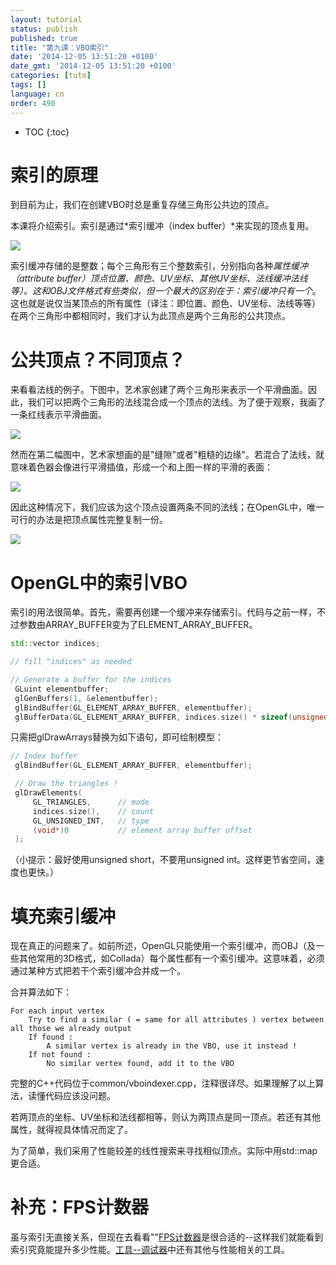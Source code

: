 ```yaml
---
layout: tutorial
status: publish
published: true
title: "第九课：VBO索引"
date: '2014-12-05 13:51:20 +0100'
date_gmt: '2014-12-05 13:51:20 +0100'
categories: [tuto]
tags: []
language: cn
order: 490
---
```


* TOC
{:toc}

# 索引的原理

到目前为止，我们在创建VBO时总是重复存储三角形公共边的顶点。

本课将介绍索引。索引是通过*索引缓冲（index buffer）*来实现的顶点复用。

![]({{site.baseurl}}/assets/images/tuto-9-vbo-indexing/indexing1.png)


索引缓冲存储的是整数；每个三角形有三个整数索引，分别指向各种*属性缓冲（attribute buffer）*顶点位置、颜色、UV坐标、其他UV坐标、法线缓冲法线等）。这和OBJ文件格式有些类似，但一个最大的区别在于：索引缓冲*只有一个*。这也就是说仅当某顶点的所有属性（译注：即位置、颜色、UV坐标、法线等等）在两个三角形中都相同时，我们才认为此顶点是两个三角形的公共顶点。

# 公共顶点？不同顶点？

来看看法线的例子。下图中，艺术家创建了两个三角形来表示一个平滑曲面。因此，我们可以把两个三角形的法线混合成一个顶点的法线。为了便于观察，我画了一条红线表示平滑曲面。

![]({{site.baseurl}}/assets/images/tuto-9-vbo-indexing/goodsmooth.png)


然而在第二幅图中，艺术家想画的是"缝隙"或者"粗糙的边缘"。若混合了法线，就意味着色器会像进行平滑插值，形成一个和上图一样的平滑的表面：

![]({{site.baseurl}}/assets/images/tuto-9-vbo-indexing/badmooth.png)


因此这种情况下，我们应该为这个顶点设置两条不同的法线；在OpenGL中，唯一可行的办法是把顶点属性完整复制一份。

![]({{site.baseurl}}/assets/images/tuto-9-vbo-indexing/spiky.png)


# OpenGL中的索引VBO

索引的用法很简单。首先，需要再创建一个缓冲来存储索引。代码与之前一样，不过参数由ARRAY_BUFFER变为了ELEMENT_ARRAY_BUFFER。

``` cpp
std::vector indices;

// fill "indices" as needed

// Generate a buffer for the indices
 GLuint elementbuffer;
 glGenBuffers(1, &elementbuffer);
 glBindBuffer(GL_ELEMENT_ARRAY_BUFFER, elementbuffer);
 glBufferData(GL_ELEMENT_ARRAY_BUFFER, indices.size() * sizeof(unsigned int), &indices[0], GL_STATIC_DRAW);
```

只需把glDrawArrays替换为如下语句，即可绘制模型：

``` cpp
// Index buffer
 glBindBuffer(GL_ELEMENT_ARRAY_BUFFER, elementbuffer);

 // Draw the triangles !
 glDrawElements(
     GL_TRIANGLES,      // mode
     indices.size(),    // count
     GL_UNSIGNED_INT,   // type
     (void*)0           // element array buffer offset
 );
```

（小提示：最好使用unsigned short，不要用unsigned int。这样更节省空间，速度也更快。）

# 填充索引缓冲

现在真正的问题来了。如前所述，OpenGL只能使用一个索引缓冲，而OBJ（及一些其他常用的3D格式，如Collada）每个属性都有一个索引缓冲。这意味着，必须通过某种方式把若干个索引缓冲合并成一个。

合并算法如下：

```
For each input vertex
    Try to find a similar ( = same for all attributes ) vertex between all those we already output
    If found :
        A similar vertex is already in the VBO, use it instead !
    If not found :
        No similar vertex found, add it to the VBO
```

完整的C++代码位于common/vboindexer.cpp，注释很详尽。如果理解了以上算法，读懂代码应该没问题。

若两顶点的坐标、UV坐标和法线都相等，则认为两顶点是同一顶点。若还有其他属性，就得视具体情况而定了。

为了简单，我们采用了性能较差的线性搜索来寻找相似顶点。实际中用std::map更合适。

# 补充：FPS计数器

虽与索引无直接关系，但现在去看看""[FPS计数器](/?page_id=436)是很合适的--这样我们就能看到索引究竟能提升多少性能。[工具--调试器](http://www.opengl-tutorial.org/miscellaneous/useful-tools-links/#header-4)中还有其他与性能相关的工具。
